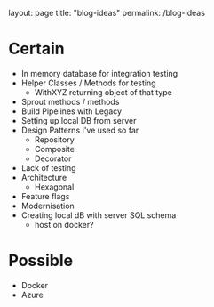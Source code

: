 layout: page
title: "blog-ideas"
permalink: /blog-ideas

# Certain

- In memory database for integration testing 
- Helper Classes / Methods for testing 
   - WithXYZ returning object of that type
- Sprout methods / methods
- Build Pipelines with Legacy
- Setting up local DB from server 
- Design Patterns I've used so far
  - Repository 
  - Composite 
  - Decorator
- Lack of testing 
- Architecture 
  - Hexagonal 
- Feature flags
- Modernisation
- Creating local dB with server SQL schema 
  - host on docker?

# Possible 

- Docker
- Azure 
